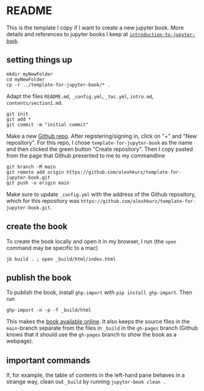 # README

This is the template I copy if I want to create a new jupyter book. More details and references to jupyter books I keep at [`introduction-to-jupyter-book`](https://github.com/alexhkurz/introduction-to-jupyter-book.git).

## setting things up

```
mkdir myNewFolder
cd myNewFolder
cp -r ../template-for-jupyter-book/* .
```

Adapt the files `README.md`, `_config.yml`, `_toc.yml`, `intro.md`, `contents/section1.md`.

```
git init
git add *
git commit -m "initial commit"
```

Make a new [Github repo](https://github.com/). After registering/signing in, click on "+" and "New repository". For this repo, I chose `template-for-jupyter-book` as the name and then clicked the green button "Create repository". Then I copy pasted from the page that Github presented to me to my commandline

```
git branch -M main
git remote add origin https://github.com/alexhkurz/template-for-jupyter-book.git
git push -u origin main
```

Make sure to update `_config.yml` with the address of the Github repository, which for this repository was `https://github.com/alexhkurz/template-for-jupyter-book.git`.

## create the book

To create the book locally and open it in my browser, I run (the `open` command may be specific to a mac)

```
jb build . ; open _build/html/index.html
```

## publish the book

To publish the book, install `ghp-import` with `pip install ghp-import`. Then run 

```
ghp-import -n -p -f _build/html
```

This makes the [book available online](https://alexhkurz.github.io/template-for-jupyter-book). It also keeps the source files in the `main`-branch separate from the files in `_build` in the `gh-pages` branch (Github knows that it should use the `gh-pages` branch to show the book as a webpage).

## important commands

If, for example, the table of contents in the left-hand pane behaves in a strange way, clean out `_build` by running `jupyter-book clean .`

